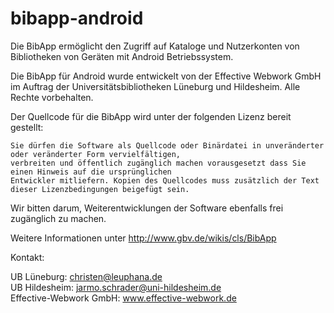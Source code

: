 bibapp-android
==============

Die BibApp ermöglicht den Zugriff auf Kataloge und Nutzerkonten von Bibliotheken von Geräten mit Android Betriebssystem.

Die BibApp für Android wurde entwickelt von der Effective Webwork GmbH 
im Auftrag der Universitätsbibliotheken Lüneburg und Hildesheim.
Alle Rechte vorbehalten.

Der Quellcode für die BibApp wird unter der folgenden Lizenz bereit gestellt:

    Sie dürfen die Software als Quellcode oder Binärdatei in unveränderter oder veränderter Form vervielfältigen, 
    verbreiten und öffentlich zugänglich machen vorausgesetzt dass Sie einen Hinweis auf die ursprünglichen 
    Entwickler mitliefern. Kopien des Quellcodes muss zusätzlich der Text dieser Lizenzbedingungen beigefügt sein. 

Wir bitten darum, Weiterentwicklungen der Software ebenfalls frei zugänglich zu machen. 

Weitere Informationen unter http://www.gbv.de/wikis/cls/BibApp


Kontakt:

UB Lüneburg:   christen@leuphana.de  
UB Hildesheim: jarmo.schrader@uni-hildesheim.de  
Effective-Webwork GmbH: www.effective-webwork.de  

